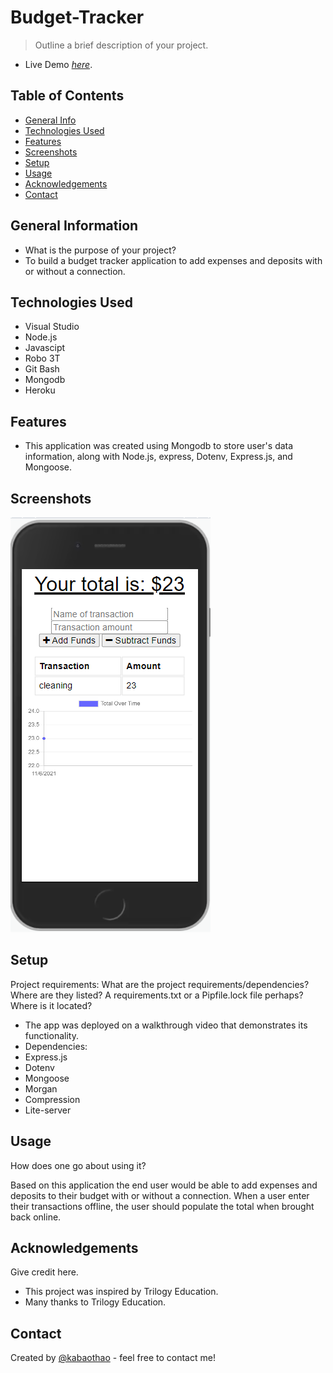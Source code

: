 # Budget-Tracker

> Outline a brief description of your project.
- Live Demo [_here_](https://budgettracker-app.herokuapp.com/). 


> <!-- If you have the project hosted somewhere, include the link here. -->

## Table of Contents

- [General Info](#general-information)
- [Technologies Used](#technologies-used)
- [Features](#features)
- [Screenshots](#screenshots)
- [Setup](#setup)
- [Usage](#usage)
- [Acknowledgements](#acknowledgements)
- [Contact](#contact)
<!-- * [License](#license) -->

## General Information

- What is the purpose of your project?
- To build a budget tracker application to add expenses and deposits with or without a connection. 

<!-- You don't have to answer all the questions - just the ones relevant to your project. -->

## Technologies Used

- Visual Studio
- Node.js
- Javascipt
- Robo 3T 
- Git Bash
- Mongodb
- Heroku

## Features

- This application was created using Mongodb to store user's data information, along with Node.js, express, Dotenv, Express.js, and Mongoose. 


## Screenshots

![Example screenshot](https://github.com/kabaothao/Budget-Tracker/blob/main/assets/imageone.PNG)

<!-- If you have screenshots you'd like to share, include them here. -->

## Setup

Project requirements:
What are the project requirements/dependencies? Where are they listed? A requirements.txt or a Pipfile.lock file perhaps? Where is it located?

- The app was deployed on a walkthrough video that demonstrates its functionality.
- Dependencies:
- Express.js
- Dotenv
- Mongoose
- Morgan
- Compression
- Lite-server



## Usage

How does one go about using it?

Based on this application the end user would be able to add expenses and deposits to their budget with or without a connection. When a user enter their transactions offline, the user should populate the total when brought back online. 

## Acknowledgements

Give credit here.

- This project was inspired by Trilogy Education.
- Many thanks to Trilogy Education.

## Contact

Created by [@kabaothao](https://github.com/kabaothao) - feel free to contact me!

<!-- Optional -->
<!-- ## License -->
<!-- This project is open source and available under the [... License](). -->

<!-- You don't have to include all sections - just the one's relevant to your project -->
